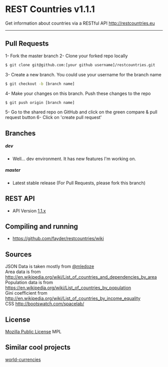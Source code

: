 REST Countries v1.1.1
=====================

Get information about countries via a RESTful API http://restcountries.eu

----------

Pull Requests
---------
1- Fork the master branch
2- Clone your forked repo locally
```sh
$ git clone git@github.com:[your github username]/restcountries.git
```
3- Create a new branch. You could use your username for the branch name
```sh
$ git checkout -b [branch name]
```
4- Make your changes on this branch. Push these changes to the repo 
```sh 
$ git push origin [branch name]
```
5- Go to the shared repo on GitHub and click on the green compare & pull request button
6- Click on 'create pull request'

Branches
---------
##### dev
* Well... dev environment. It has new features I'm working on. 

##### master
* Latest stable release (For Pull Requests, please fork this branch)

REST API
---------
* API Version [1.1.x]

Compiling and running
---------
* https://github.com/fayder/restcountries/wiki

Sources
---------
JSON Data is taken mostly from [@mledoze] <br />
Area data is from http://en.wikipedia.org/wiki/List_of_countries_and_dependencies_by_area <br />
Population data is from https://en.wikipedia.org/wiki/List_of_countries_by_population <br />
Gini coefficient from http://en.wikipedia.org/wiki/List_of_countries_by_income_equality <br />
CSS http://bootswatch.com/spacelab/

License
---------
[Mozilla Public License] MPL

Similar cool projects
---------------
[world-currencies]

[@mledoze]: https://github.com/mledoze/countries
[1.1.x]: https://github.com/fayder/restcountries/wiki/API-1.1.x
[0.10.x]: https://github.com/fayder/restcountries/wiki/API-0.10
[Mozilla Public License]: http://www.mozilla.org/MPL/
[Tinatapi]: http://api.tinata.co.uk/
[world-currencies]: https://github.com/wiredmax/world-currencies
